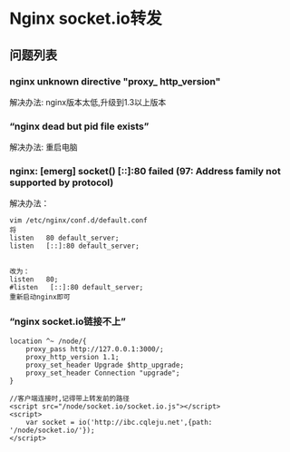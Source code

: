 # Nginx socket.io转发 #



## 问题列表 ##

### nginx unknown directive "proxy_ http_version" ###

解决办法:
nginx版本太低,升级到1.3以上版本

### “nginx dead but pid file exists” ###

解决办法:
重启电脑

### nginx: [emerg] socket() [::]:80 failed (97: Address family not supported by protocol) ###

解决办法：

    vim /etc/nginx/conf.d/default.conf
    将
    listen   80 default_server;
    listen   [::]:80 default_server;
    
    
    改为：
    listen   80;
    #listen   [::]:80 default_server;
	重新启动nginx即可


### “nginx socket.io链接不上” ###

    location ^~ /node/{
	    proxy_pass http://127.0.0.1:3000/;
	    proxy_http_version 1.1;
	    proxy_set_header Upgrade $http_upgrade;
	    proxy_set_header Connection "upgrade";
    }

	//客户端连接时,记得带上转发前的路径
    <script src="/node/socket.io/socket.io.js"></script>
	<script>
		var socket = io('http://ibc.cqleju.net',{path: '/node/socket.io/'});
	</script>